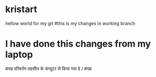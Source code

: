 # kristart
hellow world for my git 
#this is 
my changes in working branch
# I have done this changes from my laptop

#यह परिवर्तन तहसील के कंप्यूटर से किया गया हे / #यह 
